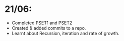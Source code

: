 # 21/06: 

- Completed PSET1 and PSET2
- Created & added commits to a repo.
- Learnt about Recursion, iteration and rate of growth.
